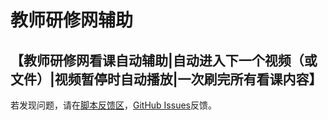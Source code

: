 # 教师研修网辅助
## 【教师研修网看课自动辅助|自动进入下一个视频（或文件）|视频暂停时自动播放|一次刷完所有看课内容】
若发现问题，请在[脚本反馈区](https://greasyfork.org/zh-CN/scripts/431837-%E6%95%99%E5%B8%88%E7%A0%94%E4%BF%AE%E7%BD%91%E8%BE%85%E5%8A%A9/feedback)，[GitHub Issues](https://github.com/huangdiv/user-scripts/issues/3)反馈。
